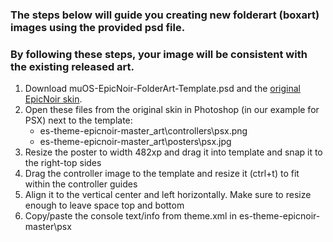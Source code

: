 ### The steps below will guide you creating new folderart (boxart) images using the provided psd file.
### By following these steps, your image will be consistent with the existing released art.

1. Download muOS-EpicNoir-FolderArt-Template.psd and the [original EpicNoir skin](https://github.com/c64-dev/es-theme-epicnoir/archive/refs/heads/master.zip).
2. Open these files from the original skin in Photoshop (in our example for PSX) next to the template:
   - es-theme-epicnoir-master\_art\controllers\psx.png
   - es-theme-epicnoir-master\_art\posters\psx.jpg
4. Resize the poster to width 482xp and drag it into template and snap it to the right-top sides
5. Drag the controller image to the template and resize it (ctrl+t) to fit within the controller guides
6. Align it to the vertical center and left horizontally. Make sure to resize enough to leave space top and bottom
7. Copy/paste the console text/info from theme.xml in es-theme-epicnoir-master\psx    
